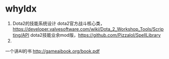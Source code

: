 # whyldx


1. Dota2的技能系统设计
dota2官方战斗核心类，https://developer.valvesoftware.com/wiki/Dota_2_Workshop_Tools/Scripting/API
dota2技能业余mod版，https://github.com/Pizzalol/SpellLibrary
2. 
一个讲AI的书
http://gameaibook.org/book.pdf

